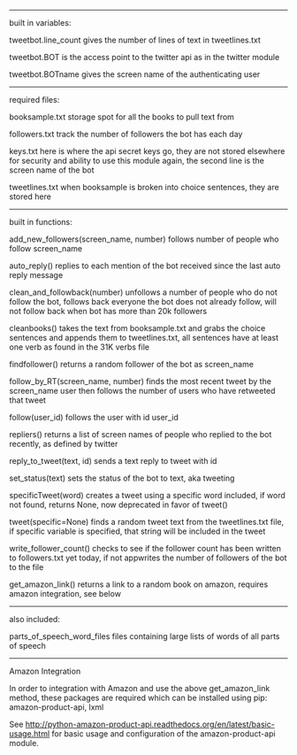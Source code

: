 ------------------------
built in variables:

tweetbot.line_count  gives the number of lines of text in tweetlines.txt

tweetbot.BOT  is the access point to the twitter api as in the twitter module

tweetbot.BOTname  gives the screen name of the authenticating user


------------------------
required files:

booksample.txt  storage spot for all the books to pull text from

followers.txt  track the number of followers the bot has each day

keys.txt  here is where the api secret keys go, they are not stored elsewhere for security and ability to use this module again, the second line is the screen name of the bot

tweetlines.txt  when booksample is broken into choice sentences, they are stored here


------------------------
built in functions:

add_new_followers(screen_name, number)  follows number of people who follow screen_name

auto_reply()  replies to each mention of the bot received since the last auto reply message

clean_and_followback(number)  unfollows a number of people who do not follow the bot, follows back everyone the bot does not already follow, will not follow back when bot has more than 20k followers

cleanbooks()  takes the text from booksample.txt and grabs the choice sentences and appends them to tweetlines.txt, all sentences have at least one verb as found in the 31K verbs file

findfollower()  returns a random follower of the bot as screen_name

follow_by_RT(screen_name, number)  finds the most recent tweet by the screen_name user then follows the number of users who have retweeted that tweet

follow(user_id)  follows the user with id user_id

repliers()  returns a list of screen names of people who replied to the bot recently, as defined by twitter

reply_to_tweet(text, id)  sends a text reply to tweet with id

set_status(text)  sets the status of the bot to text, aka tweeting

specificTweet(word)  creates a tweet using a specific word included, if word not found, returns None, now deprecated in favor of tweet()

tweet(specific=None)  finds a random tweet text from the tweetlines.txt file, if specific variable is specified, that string will be included in the tweet

write_follower_count()  checks to see if the follower count has been written to followers.txt yet today, if not appwrites the number of followers of the bot to the file

get_amazon_link()  returns a link to a random book on amazon, requires amazon integration, see below


------------------------
also included:

parts_of_speech_word_files  files containing large lists of words of all parts of speech


-------------------------
Amazon Integration

In order to integration with Amazon and use the above get_amazon_link method, these packages are required which can be installed using pip: amazon-product-api, lxml

See http://python-amazon-product-api.readthedocs.org/en/latest/basic-usage.html for basic usage and configuration of the amazon-product-api module.
